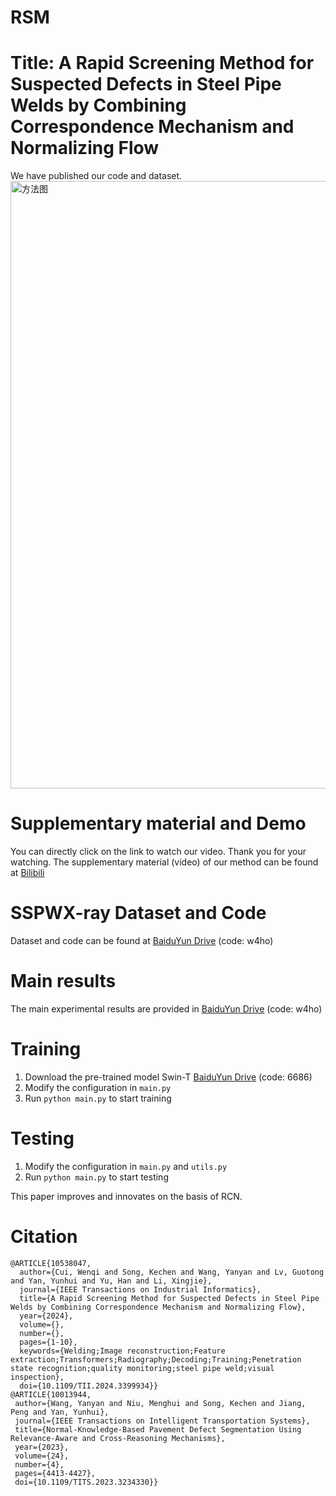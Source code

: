 # RSM
# Title: A Rapid Screening Method for Suspected Defects in Steel Pipe Welds by Combining Correspondence Mechanism and Normalizing Flow




We have published our code and dataset.
<img width="972" alt="方法图" src="https://github.com/aoihd/RSM/assets/141041853/431bc7ee-4c5d-4f04-85ff-6535eef80999">





# Supplementary material and Demo
You can directly click on the link to watch our video. Thank you for your watching.
The supplementary material (video) of our method can be found at  [Bilibili](https://www.bilibili.com/video/BV1nu4y1a7LT/?spm_id_from=333.999.0.0&vd_source=45851bb181919ee4d60baaf775e9e169)
# SSPWX-ray Dataset and Code
Dataset  and code can be found at [BaiduYun Drive](https://pan.baidu.com/s/1-qM-CVTsBcnjglNJwNkLyQ?pwd=w4ho) (code: w4ho)
# Main results
The main experimental results are provided in [BaiduYun Drive](https://pan.baidu.com/s/1-qM-CVTsBcnjglNJwNkLyQ?pwd=w4ho) (code: w4ho)

# Training
1. Download the pre-trained model Swin-T [BaiduYun Drive](https://pan.baidu.com/s/1cIX3ruaQqEG6jgb9yCWDqg) (code: 6686)
2. Modify the configuration in `main.py`
3. Run `python main.py` to start training
# Testing
1. Modify the configuration in `main.py` and `utils.py`
2. Run `python main.py` to start testing

This paper improves and innovates on the basis of RCN.

# Citation
```
@ARTICLE{10538047,
  author={Cui, Wenqi and Song, Kechen and Wang, Yanyan and Lv, Guotong and Yan, Yunhui and Yu, Han and Li, Xingjie},
  journal={IEEE Transactions on Industrial Informatics}, 
  title={A Rapid Screening Method for Suspected Defects in Steel Pipe Welds by Combining Correspondence Mechanism and Normalizing Flow}, 
  year={2024},
  volume={},
  number={},
  pages={1-10},
  keywords={Welding;Image reconstruction;Feature extraction;Transformers;Radiography;Decoding;Training;Penetration state recognition;quality monitoring;steel pipe weld;visual inspection},
  doi={10.1109/TII.2024.3399934}}
@ARTICLE{10013944,
 author={Wang, Yanyan and Niu, Menghui and Song, Kechen and Jiang, Peng and Yan, Yunhui},
 journal={IEEE Transactions on Intelligent Transportation Systems}, 
 title={Normal-Knowledge-Based Pavement Defect Segmentation Using Relevance-Aware and Cross-Reasoning Mechanisms}, 
 year={2023},
 volume={24},
 number={4},
 pages={4413-4427},
 doi={10.1109/TITS.2023.3234330}}
```
